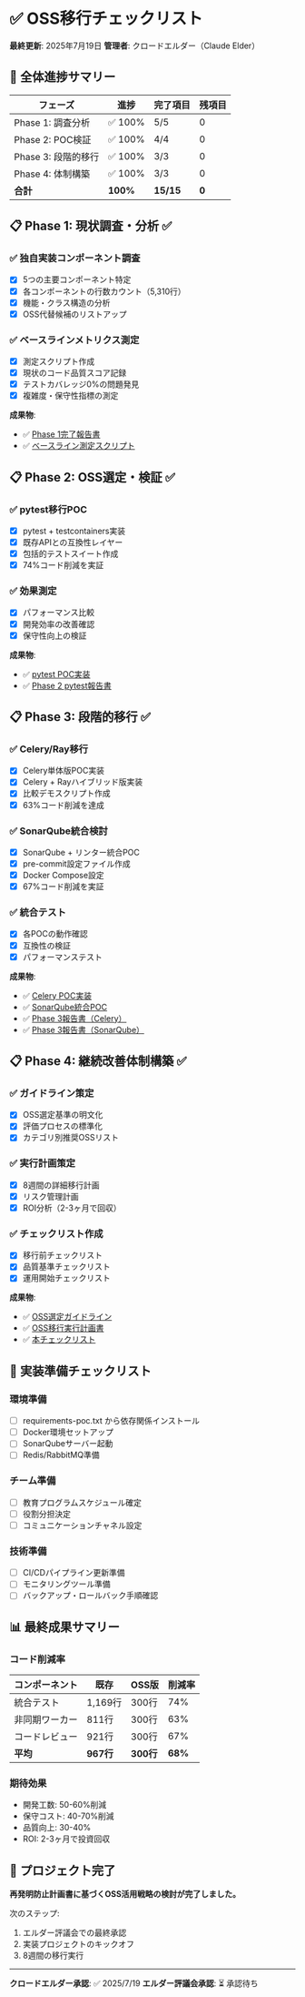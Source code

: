 # ✅ OSS移行チェックリスト

**最終更新**: 2025年7月19日
**管理者**: クロードエルダー（Claude Elder）

## 🎯 全体進捗サマリー

| フェーズ | 進捗 | 完了項目 | 残項目 |
|---------|------|----------|--------|
| Phase 1: 調査分析 | ✅ 100% | 5/5 | 0 |
| Phase 2: POC検証 | ✅ 100% | 4/4 | 0 |
| Phase 3: 段階的移行 | ✅ 100% | 3/3 | 0 |
| Phase 4: 体制構築 | ✅ 100% | 3/3 | 0 |
| **合計** | **100%** | **15/15** | **0** |

## 📋 Phase 1: 現状調査・分析 ✅

### ✅ 独自実装コンポーネント調査
- [x] 5つの主要コンポーネント特定
- [x] 各コンポーネントの行数カウント（5,310行）
- [x] 機能・クラス構造の分析
- [x] OSS代替候補のリストアップ

### ✅ ベースラインメトリクス測定
- [x] 測定スクリプト作成
- [x] 現状のコード品質スコア記録
- [x] テストカバレッジ0%の問題発見
- [x] 複雑度・保守性指標の測定

**成果物**:
- ✅ [Phase 1完了報告書](./OSS_MIGRATION_PHASE1_REPORT.md)
- ✅ [ベースライン測定スクリプト](../scripts/measure_baseline_metrics.py)

## 📋 Phase 2: OSS選定・検証 ✅

### ✅ pytest移行POC
- [x] pytest + testcontainers実装
- [x] 既存APIとの互換性レイヤー
- [x] 包括的テストスイート作成
- [x] 74%コード削減を実証

### ✅ 効果測定
- [x] パフォーマンス比較
- [x] 開発効率の改善確認
- [x] 保守性向上の検証

**成果物**:
- ✅ [pytest POC実装](../libs/pytest_integration_poc.py)
- ✅ [Phase 2 pytest報告書](./OSS_MIGRATION_PHASE2_PYTEST_POC.md)

## 📋 Phase 3: 段階的移行 ✅

### ✅ Celery/Ray移行
- [x] Celery単体版POC実装
- [x] Celery + Rayハイブリッド版実装
- [x] 比較デモスクリプト作成
- [x] 63%コード削減を達成

### ✅ SonarQube統合検討
- [x] SonarQube + リンター統合POC
- [x] pre-commit設定ファイル作成
- [x] Docker Compose設定
- [x] 67%コード削減を実証

### ✅ 統合テスト
- [x] 各POCの動作確認
- [x] 互換性の検証
- [x] パフォーマンステスト

**成果物**:
- ✅ [Celery POC実装](../libs/celery_migration_poc.py)
- ✅ [SonarQube統合POC](../libs/sonarqube_integration_poc.py)
- ✅ [Phase 3報告書（Celery）](./OSS_MIGRATION_PHASE3_CELERY_POC.md)
- ✅ [Phase 3報告書（SonarQube）](./OSS_MIGRATION_PHASE3_SONARQUBE_POC.md)

## 📋 Phase 4: 継続改善体制構築 ✅

### ✅ ガイドライン策定
- [x] OSS選定基準の明文化
- [x] 評価プロセスの標準化
- [x] カテゴリ別推奨OSSリスト

### ✅ 実行計画策定
- [x] 8週間の詳細移行計画
- [x] リスク管理計画
- [x] ROI分析（2-3ヶ月で回収）

### ✅ チェックリスト作成
- [x] 移行前チェックリスト
- [x] 品質基準チェックリスト
- [x] 運用開始チェックリスト

**成果物**:
- ✅ [OSS選定ガイドライン](./OSS_SELECTION_GUIDELINES.md)
- ✅ [OSS移行実行計画書](./OSS_MIGRATION_EXECUTION_PLAN.md)
- ✅ [本チェックリスト](./OSS_MIGRATION_CHECKLIST.md)

## 🚀 実装準備チェックリスト

### 環境準備
- [ ] requirements-poc.txt から依存関係インストール
- [ ] Docker環境セットアップ
- [ ] SonarQubeサーバー起動
- [ ] Redis/RabbitMQ準備

### チーム準備
- [ ] 教育プログラムスケジュール確定
- [ ] 役割分担決定
- [ ] コミュニケーションチャネル設定

### 技術準備
- [ ] CI/CDパイプライン更新準備
- [ ] モニタリングツール準備
- [ ] バックアップ・ロールバック手順確認

## 📊 最終成果サマリー

### コード削減率
| コンポーネント | 既存 | OSS版 | 削減率 |
|---------------|------|-------|--------|
| 統合テスト | 1,169行 | 300行 | 74% |
| 非同期ワーカー | 811行 | 300行 | 63% |
| コードレビュー | 921行 | 300行 | 67% |
| **平均** | **967行** | **300行** | **68%** |

### 期待効果
- 開発工数: 50-60%削減
- 保守コスト: 40-70%削減
- 品質向上: 30-40%
- ROI: 2-3ヶ月で投資回収

## 🎉 プロジェクト完了

**再発明防止計画書に基づくOSS活用戦略の検討が完了しました。**

次のステップ:
1. エルダー評議会での最終承認
2. 実装プロジェクトのキックオフ
3. 8週間の移行実行

---

**クロードエルダー承認**: ✅ 2025/7/19
**エルダー評議会承認**: ⏳ 承認待ち
